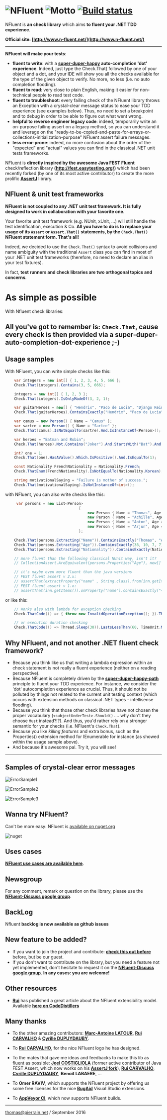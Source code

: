 ![NFluent](https://github.com/tpierrain/nfluent/blob/master/NFluentBanner.png?raw=true)
![Motto](https://github.com/tpierrain/nfluent/blob/master/Images/AssertIsDead.png?raw=true)
[![Build status](https://ci.appveyor.com/api/projects/status/ju5m6t3fm2xsl0o9/branch/master?svg=true)](https://ci.appveyor.com/project/tpierrain/nfluent/branch/master)
==============

NFluent is __an check library__ which aims __to fluent your .NET TDD experience__.

__Official site: [http://www.n-fluent.net/](http://www.n-fluent.net/)__

- - -

__NFluent will make your tests__:
+ __fluent to write__: with a __[super-duper-happy](https://github.com/NancyFx/Nancy/wiki/Introduction) auto-completion 'dot' experience__. Indeed, just type the Check.That( followed by one of your object and a dot, and your IDE will show you all the checks available for the type of the given object to verify. No more, no less (i.e. no auto completion flooding).
+ __fluent to read__: very close to plain English, making it easier for non-technical people to read test code.
+ __fluent to troubleshoot__: every failing check of the NFluent library throws an Exception with a crystal-clear message status to ease your TDD experience (see examples below). Thus, no need to set a breakpoint and to debug in order to be able to figure out what went wrong.
+ __helpful to reverse engineer legacy code__: indeed, temporarily write an on-purpose failing assert on a legacy method, so you can understand it and leverage on the "ready-to-be-copied-and-paste-for-arrays-or-collections-initialization-purpose" NFluent assert failure messages.
+ __less error-prone__: indeed, no more confusion about the order of the "expected" and "actual" values you can find in the classical .NET unit tests frameworks.

NFluent is __directly inspired by the awesome Java FEST Fluent__ check/reflection library __(http://fest.easytesting.org/)__ which had been recently forked (by one of its most active contributor) to create the more prolific __[AssertJ](https://github.com/joel-costigliola/assertj-core)__ library.

NFluent & unit test frameworks
-------------------------------
__NFluent is not coupled to any .NET unit test framework. It is fully designed to work in collaboration with your favorite one.__

Your favorite unit test framework (e.g. NUnit, xUnit, ...) will still handle the test identification, execution & Co. __All you have to do is to replace your usage of its `Assert` or `Assert.That()` statements, by the `Check.That()` NFluent statement form. That's all!__

Indeed, we decided to use the `Check.That()` syntax to avoid collisions and name ambiguity with the traditional `Assert` class you can find in most of your .NET unit test frameworks (therefore, no need to declare an alias in your test fixtures).

In fact, __test runners and check libraries are two orthogonal topics and concerns__.


As simple as possible
=====================

With Nfluent check libraries:

All you've got to remember is: `Check.That`, cause every check is then provided via a super-duper-auto-completion-dot-experience ;-)
------------------------------------------------------------------------------------------------------------------------


Usage samples
------------

With NFluent, you can write simple checks like this:
```c#
    var integers = new int[] { 1, 2, 3, 4, 5, 666 };
    Check.That(integers).Contains(3, 5, 666);

    integers = new int[] { 1, 2, 3 };
    Check.That(integers).IsOnlyMadeOf(3, 2, 1);

    var guitarHeroes = new[] { "Hendrix", "Paco de Lucia", "Django Reinhardt", "Baden Powell" };
    Check.That(guitarHeroes).ContainsExactly("Hendrix", "Paco de Lucia", "Django Reinhardt", "Baden Powell");

    var camus = new Person() { Name = "Camus" };
    var sartre = new Person() { Name = "Sartre" };
    Check.That(camus).IsNotEqualTo(sartre).And.IsInstanceOf<Person>();

    var heroes = "Batman and Robin";
    Check.That(heroes).Not.Contains("Joker").And.StartsWith("Bat").And.Contains("Robin");

    int? one = 1;
    Check.That(one).HasAValue().Which.IsPositive().And.IsEqualTo(1);

    const Nationality FrenchNationality = Nationality.French;
    Check.ThatEnum(FrenchNationality).IsNotEqualTo(Nationality.Korean);

    string motivationalSaying = "Failure is mother of success.";
    Check.That(motivationalSaying).IsNotInstanceOf<int>();

```
with NFluent, you can also write checks like this:
```c#
	 var persons = new List<Person>
                                 {
                                     new Person { Name = "Thomas", Age = 38 },
                                     new Person { Name = "Achille", Age = 10, Nationality = Nationality.French },
                                     new Person { Name = "Anton", Age = 7, Nationality = Nationality.French },
                                     new Person { Name = "Arjun", Age = 7, Nationality = Nationality.Indian }
                                 };

    Check.That(persons.Extracting("Name")).ContainsExactly("Thomas", "Achille", "Anton", "Arjun");
    Check.That(persons.Extracting("Age")).ContainsExactly(38, 10, 7, 7);
    Check.That(persons.Extracting("Nationality")).ContainsExactly(Nationality.Unknown, Nationality.French, Nationality.French, Nationality.Indian);

    // more fluent than the following classical NUnit way, isn't it?
    // CollectionAssert.AreEquivalent(persons.Properties("Age"), new[] { 38, 10, 7, 7 });

    // it's maybe even more fluent than the java versions
	// FEST fluent assert v 2.x:
    // assertThat(extractProperty("name" , String.class).from(inn.getItems())).containsExactly("+5 Dexterity Vest", "Aged Brie", "Elixir of the Mongoose", "Sulfuras, Hand of Ragnaros", "Backstage passes to a TAFKAL80ETC concert", "Conjured Mana Cake");
	// FEST fluent assert v 1.x:
	// assertThat(inn.getItems()).onProperty("name").containsExactly("+5 Dexterity Vest", "Aged Brie", "Elixir of the Mongoose", "Sulfuras, Hand of Ragnaros", "Backstage passes to a TAFKAL80ETC concert", "Conjured Mana Cake");
```
or like this:
```c#
	// Works also with lambda for exception checking
	Check.ThatCode(() => { throw new InvalidOperationException(); }).Throws<InvalidOperationException>();

	// or execution duration checking
	Check.ThatCode(() => Thread.Sleep(30)).LastsLessThan(60, TimeUnit.Milliseconds);

```
Why NFluent, and not another .NET fluent check framework?
----------------------------------------------------------------------------
+ Because you think like us that writing a lambda expression within an check statement is not really a fluent experience (neither on a reading perspective).
+ Because NFluent is completely driven by the __[super-duper-happy-path](https://github.com/NancyFx/Nancy/wiki/Introduction)__ principle to fluent your TDD experience. For instance, we consider the 'dot' autocompletion experience as crucial. Thus, it should not be polluted by things not related to the current unit testing context (which occurs with extension methods on classical .NET types - intellisense flooding).
+ Because you think that those other check libraries have not chosen the proper vocabulary (`<subjectUnderTest>.Should().`... why don't they choose `Must` instead?!?). And thus, you'd rather rely on a stronger semantic for your checks (i.e. NFluent's `Check.That`).
+ Because you like *killing features* and extra bonus, such as the Properties() extension method for IEnumerable for instance (as showed within the usage sample above).
+ And because it's awesome pal. Try it, you will see!

- - -

Samples of crystal-clear error messages
---------------------------------------

![ErrorSample1](https://github.com/tpierrain/nfluent/blob/master/Images/ErrorSample1.png?raw=true)

![ErrorSample2](https://github.com/tpierrain/nfluent/blob/master/Images/ErrorSample2.png?raw=true)

![ErrorSample3](https://github.com/tpierrain/nfluent/blob/master/Images/ErrorSample3.png?raw=true)



Wanna try NFluent?
------------------
Can't be more easy: NFluent is [available on nuget.org](http://nuget.org/packages/NFluent/)

![nuget](https://github.com/tpierrain/nfluent/blob/master/Images/nuget.png?raw=true)



Uses cases
----------
__[NFluent use cases are available here](./UseCases.md)__.

Newsgroup
---------
For any comment, remark or question on the library, please use the __[NFluent-Discuss google group](https://groups.google.com/forum/#!forum/nfluent-discuss)__.

BackLog
-------
Nfluent __backlog is now available as github issues__

New feature to be added?
------------------------
+ If you want to join the project and contribute: __[check this out before](./CONTRIBUTING.md)__ before, but be our guest.
+ If you don't want to contribute on the library, but you need a feature not yet implemented, don't hesitate to request it on the __[NFluent-Discuss google group](https://groups.google.com/forum/#!forum/nfluent-discuss)__.
__In any cases: you are welcome!__

Other resources
---------------
+ __[Rui](https://github.com/rhwy)__ has published a great article about the NFluent extensibility model. Available __[here on CodeDistillers](http://www.codedistillers.com/rui/2013/11/26/nfluent-extensions/)__


Many thanks
------
+ To the other amazing contributors: __[Marc-Antoine LATOUR](https://github.com/malat)__, __[Rui CARVALHO](http://www.codedistillers.com/)__ & __[Cyrille DUPUYDAUBY](http://dupdob.wordpress.com/)__.

+ To __[Rui CARVALHO](http://www.codedistillers.com/)__, for the nice NFluent logo he has designed.

+ To the mates that gave me ideas and feedbacks to make this lib as fluent as possible: __[Joel COSTIGLIOLA](https://github.com/joel-costigliola)__ (former active contributor of Java FEST Assert, which now works on his __[AssertJ fork](https://github.com/joel-costigliola/assertj-core)__), __[Rui CARVALHO](http://www.codedistillers.com/)__, __[Cyrille DUPUYDAUBY](http://dupdob.wordpress.com/)__, __Benoit LABAERE__, ...

+ To __Omer RAVIV__, which supports the NFluent project by offering us some free licenses for the nice __[BugAid](http://www.bugaidsoftware.com/features/)__ Visual Studio extensions.

+ To __[AppVeyor CI](https://www.appveyor.com/)__, which now supports NFluent builds.

- - -


[thomas@pierrain.net](mailto:thomas@pierrain.net) / September 2016

